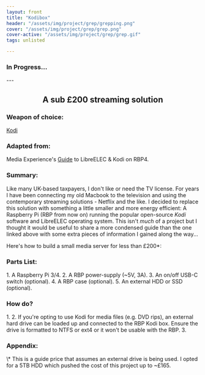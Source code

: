```yaml
---
layout: front
title: "Kodibox"
header: "/assets/img/project/grep/grepping.png"
cover: "/assets/img/project/grep/grep.png"
cover-active: "/assets/img/project/grep/grep.gif"
tags: unlisted

---
```

<h3>In Progress... </h3>
---

<h2 align="center">A sub £200 streaming solution</h2>
<h3>Weapon of choice:</h3>
<p><a href="https://kodi.tv/">Kodi</a></p>
<h3>Adapted from:</h3>
Media Experience's <a href="https://mediaexperience.com/raspberry-pi-xbmc-with-raspbmc/">Guide</a> to LibreELEC & Kodi on RBP4.
<h3>Summary:</h3>

Like many UK-based taxpayers, I don't like or need the TV license. For years I have been connecting my old Macbook to the television and using the 
contemporary streaming solutions - Netflix and the like. I decided to replace this solution with something a little smaller and more energy efficient: 
A Raspberry Pi (RBP from now on) running the popular open-source *Kodi* software and LibreELEC operating system. This isn't *much* of a project but I 
thought it would be useful to share a more condensed guide than the one linked above with some extra pieces of information I gained along the way...

Here's how to build a small media server for less than £200*:

<h3> Parts List: </h3>
1. A Raspberry Pi 3/4.
2. A RBP power-supply (~5V, 3A).
3. An on/off USB-C switch (optional).
4. A RBP case (optional).
5. An external HDD or SSD (optional).

<h3> How do? </h3>
1. 
2. If you're opting to use Kodi for media files (e.g. DVD rips), an external hard drive can be loaded up and connected to the RBP Kodi box. Ensure the 
drive is formatted to NTFS or ext4 or it won't be usable with the RBP.
3. 

<h3> Appendix: </h3>
\* This is a guide price that assumes an external drive is being used. I opted for a 5TB HDD which pushed the cost of this project up to ~£165. 
